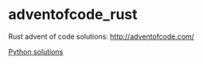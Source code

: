 # adventofcode_rust
Rust advent of code solutions: http://adventofcode.com/ 

[Python solutions](https://github.com/LD250/adventofcode_python)
